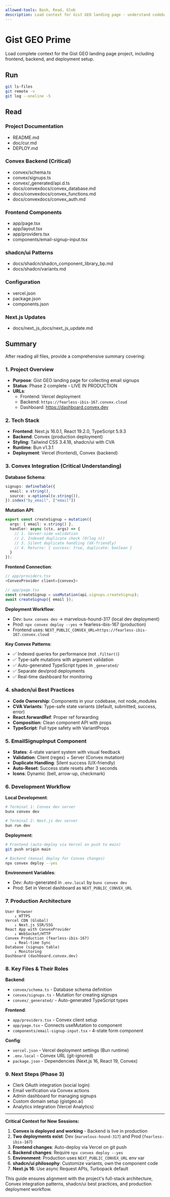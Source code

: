 ```yaml
---
allowed-tools: Bash, Read, Glob
description: Load context for Gist GEO landing page - understand codebase, Convex integration, shadcn/ui patterns, and deployment
---
```


# Gist GEO Prime

Load complete context for the Gist GEO landing page project, including frontend, backend, and deployment setup.

## Run

```bash
git ls-files
git remote -v
git log --oneline -5
```

## Read

### Project Documentation
- README.md
- doc/cur.md
- DEPLOY.md

### Convex Backend (Critical)
- convex/schema.ts
- convex/signups.ts
- convex/_generated/api.d.ts
- docs/convexdocs/convex_database.md
- docs/convexdocs/convex_functions.md
- docs/convexdocs/convex_auth.md

### Frontend Components
- app/page.tsx
- app/layout.tsx
- app/providers.tsx
- components/email-signup-input.tsx

### shadcn/ui Patterns
- docs/shadcn/shadcn_component_library_bp.md
- docs/shadcn/variants.md

### Configuration
- vercel.json
- package.json
- components.json

### Next.js Updates
- docs/next_js_docs/next_js_update.md

## Summary

After reading all files, provide a comprehensive summary covering:

### 1. Project Overview
- **Purpose**: Gist GEO landing page for collecting email signups
- **Status**: Phase 2 complete - LIVE IN PRODUCTION
- **URLs**:
  - Frontend: Vercel deployment
  - Backend: `https://fearless-ibis-167.convex.cloud`
  - Dashboard: https://dashboard.convex.dev

### 2. Tech Stack
- **Frontend**: Next.js 16.0.1, React 19.2.0, TypeScript 5.9.3
- **Backend**: Convex (production deployment)
- **Styling**: Tailwind CSS 3.4.18, shadcn/ui with CVA
- **Runtime**: Bun v1.3.1
- **Deployment**: Vercel (frontend), Convex (backend)

### 3. Convex Integration (Critical Understanding)

**Database Schema**:
```typescript
signups: defineTable({
  email: v.string(),
  source: v.optional(v.string()),
}).index("by_email", ["email"])
```

**Mutation API**:
```typescript
export const createSignup = mutation({
  args: { email: v.string() },
  handler: async (ctx, args) => {
    // 1. Server-side validation
    // 2. Indexed duplicate check (O(log n))
    // 3. Silent duplicate handling (UX-friendly)
    // 4. Returns: { success: true, duplicate: boolean }
  }
});
```

**Frontend Connection**:
```typescript
// app/providers.tsx
<ConvexProvider client={convex}>

// app/page.tsx
const createSignup = useMutation(api.signups.createSignup);
await createSignup({ email });
```

**Deployment Workflow**:
- Dev: `bunx convex dev` → marvelous-hound-317 (local dev deployment)
- Prod: `npx convex deploy --yes` → fearless-ibis-167 (production)
- Frontend uses: `NEXT_PUBLIC_CONVEX_URL=https://fearless-ibis-167.convex.cloud`

**Key Convex Patterns**:
- ✅ Indexed queries for performance (not `.filter()`)
- ✅ Type-safe mutations with argument validation
- ✅ Auto-generated TypeScript types in `_generated/`
- ✅ Separate dev/prod deployments
- ✅ Real-time dashboard for monitoring

### 4. shadcn/ui Best Practices
- **Code Ownership**: Components in your codebase, not node_modules
- **CVA Variants**: Type-safe state variants (default, submitted, success, error)
- **React.forwardRef**: Proper ref forwarding
- **Composition**: Clean component API with props
- **TypeScript**: Full type safety with VariantProps

### 5. EmailSignupInput Component
- **States**: 4-state variant system with visual feedback
- **Validation**: Client (regex) + Server (Convex mutation)
- **Duplicate Handling**: Silent success (UX-friendly)
- **Auto-Reset**: Success state resets after 3 seconds
- **Icons**: Dynamic (bell, arrow-up, checkmark)

### 6. Development Workflow

**Local Development**:
```bash
# Terminal 1: Convex dev server
bunx convex dev

# Terminal 2: Next.js dev server
bun run dev
```

**Deployment**:
```bash
# Frontend (auto-deploy via Vercel on push to main)
git push origin main

# Backend (manual deploy for Convex changes)
npx convex deploy --yes
```

**Environment Variables**:
- Dev: Auto-generated in `.env.local` by `bunx convex dev`
- Prod: Set in Vercel dashboard as `NEXT_PUBLIC_CONVEX_URL`

### 7. Production Architecture

```
User Browser
    ↓ HTTPS
Vercel CDN (Global)
    ↓ Next.js SSR/SSG
React App with ConvexProvider
    ↓ WebSocket/HTTP
Convex Production (fearless-ibis-167)
    ↓ Real-time Sync
Database (signups table)
    ↓ Monitoring
Dashboard (dashboard.convex.dev)
```

### 8. Key Files & Their Roles

**Backend**:
- `convex/schema.ts` - Database schema definition
- `convex/signups.ts` - Mutation for creating signups
- `convex/_generated/` - Auto-generated TypeScript types

**Frontend**:
- `app/providers.tsx` - Convex client setup
- `app/page.tsx` - Connects useMutation to component
- `components/email-signup-input.tsx` - 4-state form component

**Config**:
- `vercel.json` - Vercel deployment settings (Bun runtime)
- `.env.local` - Convex URL (git-ignored)
- `package.json` - Dependencies (Next.js 16, React 19, Convex)

### 9. Next Steps (Phase 3)
- Clerk OAuth integration (social login)
- Email verification via Convex actions
- Admin dashboard for managing signups
- Custom domain setup (gistgeo.ai)
- Analytics integration (Vercel Analytics)

---

**Critical Context for New Sessions:**

1. **Convex is deployed and working** - Backend is live in production
2. **Two deployments exist**: Dev (`marvelous-hound-317`) and Prod (`fearless-ibis-167`)
3. **Frontend changes**: Auto-deploy via Vercel on git push
4. **Backend changes**: Require `npx convex deploy --yes`
5. **Environment**: Production uses `NEXT_PUBLIC_CONVEX_URL` env var
6. **shadcn/ui philosophy**: Customize variants, own the component code
7. **Next.js 16**: Use async Request APIs, Turbopack default

This guide ensures alignment with the project's full-stack architecture, Convex integration patterns, shadcn/ui best practices, and production deployment workflow.
